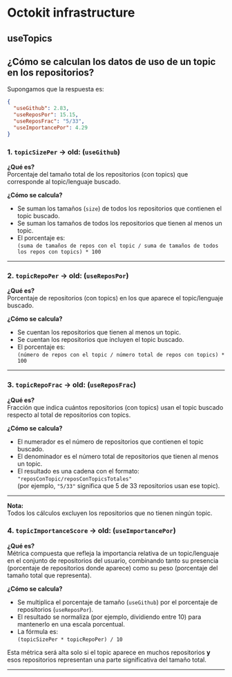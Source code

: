 # Octokit infrastructure
## useTopics

## ¿Cómo se calculan los datos de uso de un topic en los repositorios?

Supongamos que la respuesta es:

```json
{
  "useGithub": 2.83,
  "useReposPor": 15.15,
  "useReposFrac": "5/33",
  "useImportancePor": 4.29
}
```

### 1. `topicSizePer` -> old: (`useGithub`)

**¿Qué es?**  
Porcentaje del tamaño total de los repositorios (con topics) que corresponde al topic/lenguaje buscado.

**¿Cómo se calcula?**  
- Se suman los tamaños (`size`) de todos los repositorios que contienen el topic buscado.
- Se suman los tamaños de todos los repositorios que tienen al menos un topic.
- El porcentaje es:  
  `(suma de tamaños de repos con el topic / suma de tamaños de todos los repos con topics) * 100`

---

### 2. `topicRepoPer` -> old: (`useReposPor`)

**¿Qué es?**  
Porcentaje de repositorios (con topics) en los que aparece el topic/lenguaje buscado.

**¿Cómo se calcula?**  
- Se cuentan los repositorios que tienen al menos un topic.
- Se cuentan los repositorios que incluyen el topic buscado.
- El porcentaje es:  
  `(número de repos con el topic / número total de repos con topics) * 100`

---

### 3. `topicRepoFrac` -> old: (`useReposFrac`)

**¿Qué es?**  
Fracción que indica cuántos repositorios (con topics) usan el topic buscado respecto al total de repositorios con topics.

**¿Cómo se calcula?**  
- El numerador es el número de repositorios que contienen el topic buscado.
- El denominador es el número total de repositorios que tienen al menos un topic.
- El resultado es una cadena con el formato:  
  `"reposConTopic/reposConTopicsTotales"`  
  (por ejemplo, `"5/33"` significa que 5 de 33 repositorios usan ese topic).

---

**Nota:**  
Todos los cálculos excluyen los repositorios que no tienen ningún topic.

### 4. `topicImportanceScore` -> old: (`useImportancePor`)

**¿Qué es?**  
Métrica compuesta que refleja la importancia relativa de un topic/lenguaje en el conjunto de repositorios del usuario, combinando tanto su presencia (porcentaje de repositorios donde aparece) como su peso (porcentaje del tamaño total que representa).

**¿Cómo se calcula?**  
- Se multiplica el porcentaje de tamaño (`useGithub`) por el porcentaje de repositorios (`useReposPor`).
- El resultado se normaliza (por ejemplo, dividiendo entre 10) para mantenerlo en una escala porcentual.
- La fórmula es:  
  `(topicSizePer * topicRepoPer) / 10`

Esta métrica será alta solo si el topic aparece en muchos repositorios **y** esos repositorios representan una parte significativa del tamaño total.

---